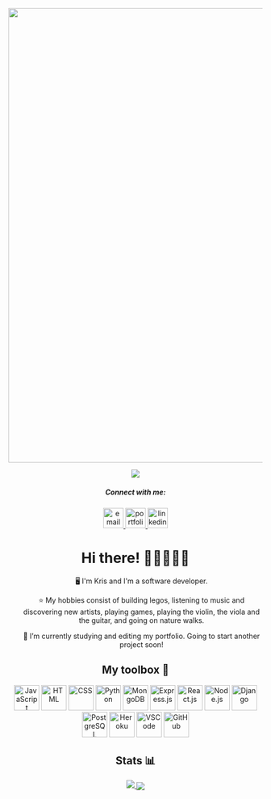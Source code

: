 <p align="center">
  <img src="https://i.imgur.com/wCFeIac.gif" width="900px" />
</p>

<div align="center">
  <img src="https://komarev.com/ghpvc/?username=kristina-lim&style=flat-square&color=ab784e"/>
</div>

<div align="center">
  <h5>Connect with me:</h5>
  <a href="mailto:khlim.developer@gmail.com">
    <img src="https://cdn-icons-png.flaticon.com/512/3296/3296464.png" alt="email" width="40" height="40" />
  </a>
  <a href="https://kristina-lim.netlify.app" onclick="window.open(this.href,'_blank');return false;">
    <img src="https://cdn-icons-png.flaticon.com/512/8568/8568490.png" alt="portfolio" width="40" height="40" />
  </a>
  <a href="https://www.linkedin.com/in/kristina-lim-01" onclick="window.open(this.href,'_blank');return false;">
    <img src="https://cdn-icons-png.flaticon.com/512/207/207084.png" alt="linkedin" width="40" height="40" />
  </a>
</div>

<div align="center">
  <h1> Hi there! 👋🏻👩🏻‍💻 </h1>
  <ul>🖥 I'm Kris and I'm a software developer.</ul>
  <ul>⭐️ My hobbies consist of building legos, listening to music and discovering new artists, playing games,
  playing the violin, the viola and the guitar, and going on nature walks.</ul>
  <ul>🔭 I’m currently studying and editing my portfolio. Going to start another project soon!</ul>
</div>

<div align="center">
  <h2>My toolbox 🧰</h2>
  <img src="https://cdn-icons-png.flaticon.com/512/8945/8945581.png" alt="JavaScript" width="50" height="50" />
  <img src="https://cdn-icons-png.flaticon.com/512/8945/8945486.png" alt="HTML" width="50" height="50" />
  <img src="https://cdn-icons-png.flaticon.com/512/8945/8945626.png" alt="CSS" width="50" height="50" />
  <img src="https://cdn-icons-png.flaticon.com/512/2570/2570575.png" alt="Python" width="50" height="50" />
  <img src="https://cdn-icons-png.flaticon.com/512/392/392071.png" alt="MongoDB" width="50" height="50" />
  <img src="https://cdn-icons-png.flaticon.com/512/477/477430.png" alt="Express.js" width="50" height="50" />
  <img src="https://cdn-icons-png.flaticon.com/512/1183/1183621.png" alt="React.js" width="50" height="50" />
  <img src="https://cdn-icons-png.flaticon.com/512/5726/5726104.png" alt="Node.js" width="50" height="50" />
  <img src="https://icon-library.com/images/django-icon/django-icon-10.jpg" alt="Django" width="50" height="50" />
  <img src="https://cdn-icons-png.flaticon.com/512/5968/5968342.png" alt="PostgreSQL" width="50" height="50" />
  <img src="https://cdn-icons-png.flaticon.com/512/873/873120.png" alt="Heroku" width="50" height="50" />
  <img src="https://cdn-icons-png.flaticon.com/512/906/906324.png" alt="VSCode" width="50" height="50" />
  <img src="https://cdn-icons-png.flaticon.com/512/1322/1322053.png" alt="GitHub" width="50" height="50" />
</div>

<div align="center">
  <h2>Stats 📊</h2>
  <a href="https://github.com/anuraghazra/github-readme-stats">
    <img src="https://github-readme-stats.vercel.app/api/top-langs/?username=kristina-lim&layout=compact&theme=gruvbox_light"/>
  </a>
  <a href="https://github.com/anuraghazra/convoychat">
    <img align="center" src="https://github-readme-stats.vercel.app/api?username=kristina-lim&theme=gruvbox_light&show_icons=true" />
  </a>
</div>

<!--
**kristina-lim/kristina-lim** is a ✨ _special_ ✨ repository because its `README.md` (this file) appears on your GitHub profile.

